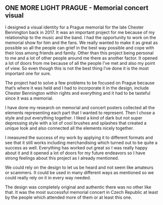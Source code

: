## ONE MORE LIGHT PRAGUE - Memorial concert visual

I designed a visual identity for a Prague memorial for the late Chester Bennington back in 2017. It was an important project for me because 
of my relationship to the music and the band. I had the opportunity to work on the memorial show for him and the fans. We really wanted to 
make it as great as possible so all the people can grief in the best way possible and cope with their loss among friends and family. Other 
than this project being personal to me and a lot of other people around me there as another factor. It opened a lot of doors from me because 
of all the people I’ve met and also my point of view. So even though this is not the best thing I’ve done it is the most important one for sure.

The project had to solve a few problems to be focused on Prague because that’s where it was held and I had to incorporate it in the design, include 
Chester Bennington within rights and everything and it had to be tasteful since it was a memorial.

I have done my research on memorial and concert posters collected all the elements representing each part that I wanted to represent. Then I chose 
a style and put everything together. I liked a kind of dark but not super depressing style with a lot of cool brushes and splashes that created 
a unique look and also connected all the elements nicely together.

I measured the success of my work by applying it to different formats and see that it still works including merchandising which turned out to be 
quite a success as well. Everything has worked out great so I was really happy about it and it opened a lot of doors for my future endeavors so 
I have strong feelings about this project as I already mentioned. 

We could rely on the design to let us be heard and not seem like amateurs or 
scammers. It could be used in many different ways as mentioned so we could really rely on it in every way needed.

The design was completely original and authentic there was no other like that. It was the most successful memorial concert in Czech Republic at 
least by the people which attended more of them or at least this one. 
